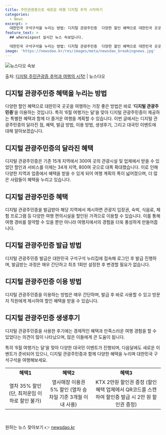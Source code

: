 ```yaml
---
title: 주민관광증으로 새로운 여행 디지털 추억 시작하기
categories:
  - News
excerpt: >
  대한민국 구석구석을 누리는 방법: 디지털 관광주민증  다양한 할인 혜택으로 대한민국 곳곳을 여행하는 가장 좋…
feature_text: >
  ## whereispost 실시간 뉴스 속보입니다.

  대한민국 구석구석을 누리는 방법: 디지털 관광주민증  다양한 할인 혜택으로 대한민국 곳곳을 여행하는 가장 좋…
image: 'https://newsdao.kr/res/images/meta/newsdao_breakingnews.jpg'
---
```


![뉴스다오 속보](https://newsdao.kr/res/images/meta/newsdao_breakingnews.jpg)

<p>출처: <a href="https://newsdao.kr/4123" rel="dofollow">디지털 주민관광증 추억과 여행의 시작!</a> | 뉴스다오</p>

<h2 data-ke-size="size26">디지털 관광주민증 혜택을 누리는 방법</h2>
<p data-ke-size="size16">다양한 할인 혜택으로 대한민국 곳곳을 여행하는 가장 좋은 방법은 바로 ‘<b>디지털 관광주민증</b>’을 이용하는 것입니다. 특히 ‘6월 여행가는 달’을 맞아 디지털 관광주민증이 제공하는 특별한 혜택과 함께 더 즐거운 여행을 계획할 수 있습니다. 이번 글에서는 디지털 관광주민증의 달라진 점, 혜택, 발급 방법, 이용 방법, 생생후기, 그리고 대국민 이벤트에 대해 알아보겠습니다.</p>

<h2 data-ke-size="size26">디지털 관광주민증의 달라진 혜택</h2>
<p data-ke-size="size16">디지털 관광주민증은 기존 15개 지역에서 300여 곳의 관광시설 및 업체에서 받을 수 있었던 할인과 서비스를 이제는 34개 지역, 800여 곳으로 대폭 확대했습니다. 이로 인해 다양한 지역과 업종에서 혜택을 받을 수 있게 되어 여행 계획의 폭이 넓어졌으며, 더 많은 사람들이 혜택을 누리고 있습니다.</p>

<h2 data-ke-size="size26">디지털 관광주민증 혜택</h2>
<p data-ke-size="size16">디지털 관광주민증을 발급받아 해당 지역에서 제시하면 관광지 입장권, 숙박, 식음료, 체험 프로그램 등 다양한 여행 편의시설을 할인된 가격으로 이용할 수 있습니다. 이를 통해 여행 경비를 절약할 수 있을 뿐만 아니라 여행지에서의 경험을 더욱 풍성하게 만들어줍니다.</p>

<h2 data-ke-size="size26">디지털 관광주민증 발급 방법</h2>
<p data-ke-size="size16">디지털 관광주민증 발급은 대한민국 구석구석 누리집에 접속해 로그인 후 발급 진행하며, 발급받는 과정은 매우 간단하고 최초 1회만 설정한 후 변경할 필요가 없습니다.</p>

<h2 data-ke-size="size26">디지털 관광주민증 이용 방법</h2>
<p data-ke-size="size16">디지털 관광주민증을 이용하는 방법은 매우 간단하며, 발급 후 바로 사용할 수 있고 방문지 직원에게 제시하여 할인 혜택을 받을 수 있습니다.</p>

<h2 data-ke-size="size26">디지털 관광주민증 생생후기</h2>
<p data-ke-size="size16">디지털 관광주민증을 사용한 후기에는 경제적인 혜택과 만족스러운 여행 경험을 할 수 있었다는 의견이 많이 나타났으며, 많은 이들에게 큰 도움이 됩니다.</p>

<p data-ke-size="size16">특히 ‘6월 여행가는 달’을 맞아 다양한 대국민 이벤트가 진행되며, 다음달에도 새로운 이벤트가 준비되어 있으니, 디지털 관광주민증과 함께 다양한 혜택을 누리며 대한민국 구석구석을 여행해보세요.</p>
<table>
	<tbody>
		<tr>
			<td style="text-align: center; height: 17px;"><b>혜택1</b></td>
			<td style="text-align: center; height: 17px;"><b>혜택2</b></td>
			<td style="text-align: center; height: 17px;"><b>혜택3</b></td>
		</tr>
		<tr>
			<td style="text-align: center; height: 38px;">열차 35% 할인 (단, 최저운임 이하로 할인 불가)</td>
			<td style="text-align: center; height: 38px;">열사매장 이용권 5% 할인 (열차 승차일 기준 3개월 이내 사용)</td>
			<td style="text-align: center; height: 38px;">KTX 2만원 할인권 증정 (할인 혜택 업체에서 QR코드를 스캔하여 할인증 발급 시 2만 원 할인권 증정)</td>
		</tr>
	</tbody>
</table>
<p data-ke-size="size16">&nbsp;</p> 

원하는 뉴스 찾아보기 👉 <a href="https://newsdao.kr" rel="dofollow">newsdao.kr</a>


